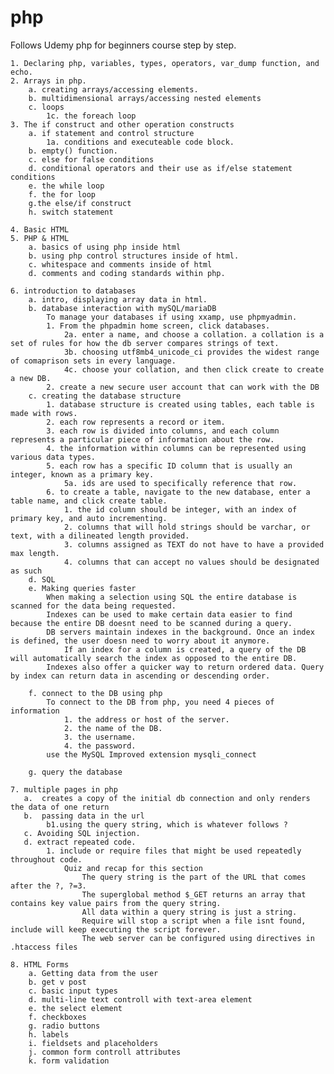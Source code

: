 # php
Follows Udemy php for beginners course step by step.

    1. Declaring php, variables, types, operators, var_dump function, and echo.
    2. Arrays in php.
        a. creating arrays/accessing elements.
        b. multidimensional arrays/accessing nested elements
        c. loops
            1c. the foreach loop
    3. The if construct and other operation constructs 
        a. if statement and control structure
            1a. conditions and executeable code block.
        b. empty() function.
        c. else for false conditions
        d. conditional operators and their use as if/else statement conditions
        e. the while loop
        f. the for loop
        g.the else/if construct
        h. switch statement

    4. Basic HTML
    5. PHP & HTML
        a. basics of using php inside html
        b. using php control structures inside of html.
        c. whitespace and comments inside of html
        d. comments and coding standards within php.

    6. introduction to databases
        a. intro, displaying array data in html.
        b. database interaction with mySQL/mariaDB
            To manage your databases if using xxamp, use phpmyadmin.
            1. From the phpadmin home screen, click databases.
                2a. enter a name, and choose a collation. a collation is a set of rules for how the db server compares strings of text. 
                3b. choosing utf8mb4_unicode_ci provides the widest range of comaprison sets in every language.
                4c. choose your collation, and then click create to create a new DB.
            2. create a new secure user account that can work with the DB
        c. creating the database structure
            1. database structure is created using tables, each table is made with rows.
            2. each row represents a record or item. 
            3. each row is divided into columns, and each column represents a particular piece of information about the row. 
            4. the information within columns can be represented using various data types. 
            5. each row has a specific ID column that is usually an integer, known as a primary key.
                5a. ids are used to specifically reference that row. 
            6. to create a table, navigate to the new database, enter a table name, and click create table. 
                1. the id column should be integer, with an index of primary key, and auto incrementing.
                2. columns that will hold strings should be varchar, or text, with a dilineated length provided. 
                3. columns assigned as TEXT do not have to have a provided max length. 
                4. columns that can accept no values should be designated as such
        d. SQL
        e. Making queries faster
            When making a selection using SQL the entire database is scanned for the data being requested.
            Indexes can be used to make certain data easier to find because the entire DB doesnt need to be scanned during a query. 
            DB servers maintain indexes in the background. Once an index is defined, the user doesn need to worry about it anymore. 
                If an index for a column is created, a query of the DB will automatically search the index as opposed to the entire DB.
            Indexes also offer a quicker way to return ordered data. Query by index can return data in ascending or descending order. 
            
        f. connect to the DB using php
            To connect to the DB from php, you need 4 pieces of information
                1. the address or host of the server.
                2. the name of the DB.
                3. the username.
                4. the password.
            use the MySQL Improved extension mysqli_connect

        g. query the database

    7. multiple pages in php
       a.  creates a copy of the initial db connection and only renders the data of one return
       b.  passing data in the url 
            b1.using the query string, which is whatever follows ?
       c. Avoiding SQL injection.
       d. extract repeated code. 
            1. include or require files that might be used repeatedly throughout code. 
                Quiz and recap for this section
                    The query string is the part of the URL that comes after the ?, ?=3.
                    The superglobal method $_GET returns an array that contains key value pairs from the query string.
                    All data within a query string is just a string.
                    Require will stop a script when a file isnt found, include will keep executing the script forever. 
                    The web server can be configured using directives in .htaccess files

    8. HTML Forms
        a. Getting data from the user
        b. get v post
        c. basic input types
        d. multi-line text controll with text-area element
        e. the select element
        f. checkboxes
        g. radio buttons
        h. labels
        i. fieldsets and placeholders
        j. common form controll attributes
        k. form validation